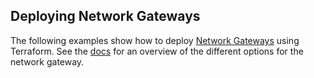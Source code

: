 ## Deploying Network Gateways 

The following examples show how to deploy [Network Gateways](https://console.bluemix.net/docs/infrastructure/virtual-router-appliance/about.html#about) using Terraform. See the [docs](https://ibm-cloud.github.io/tf-ibm-docs/v0.11.1/r/network_gateway.html) for an overview of the different options for the network gateway. 